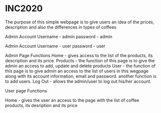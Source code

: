 # INC2020 
The purpose of this simple webpage is to give users an idea of the prices, description and also the differences in types
of coffees

Admin Account
Username - admin
password - admin

Admin Account
Username - user
password - user

Admin Page Functions
Home - gives access to the list of the products, its description and its price. 
Products - the function of this page is to give the admin an access to add, update and delete products
User - the function of this page is to give admin an access to the list of users in this wegpage along with its 
       account information, email and password. another function is to add users.
Log Out - allows the admin/user to log out his/her account.

User page Functions

Home - gives the user an access to the page with the list of coffee products, its desription and its price
